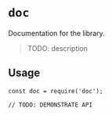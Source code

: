# `doc`

Documentation for the library.

> TODO: description

## Usage

```
const doc = require('doc');

// TODO: DEMONSTRATE API
```
